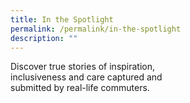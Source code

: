 ```yaml
---
title: In the Spotlight
permalink: /permalink/in-the-spotlight
description: ""
---
```

Discover true stories of inspiration,  
inclusiveness and care captured and  
submitted by real-life commuters.